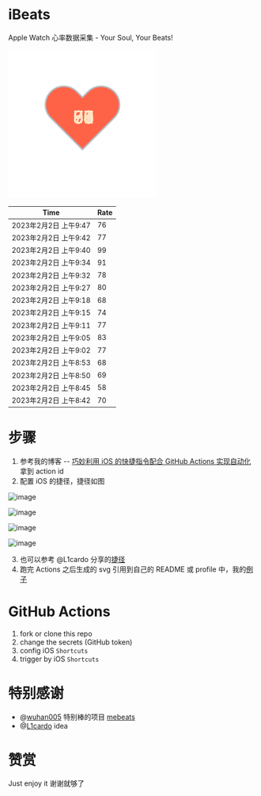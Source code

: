 # iBeats
Apple Watch 心率数据采集 - Your Soul, Your Beats!

![](./files/heart.svg)

<!--START_SECTION:my_heart_rate-->
| Time | Rate | 
 | ---- | ---- | 
| 2023年2月2日 上午9:47 | 76 |
| 2023年2月2日 上午9:42 | 77 |
| 2023年2月2日 上午9:40 | 99 |
| 2023年2月2日 上午9:34 | 91 |
| 2023年2月2日 上午9:32 | 78 |
| 2023年2月2日 上午9:27 | 80 |
| 2023年2月2日 上午9:18 | 68 |
| 2023年2月2日 上午9:15 | 74 |
| 2023年2月2日 上午9:11 | 77 |
| 2023年2月2日 上午9:05 | 83 |
| 2023年2月2日 上午9:02 | 77 |
| 2023年2月2日 上午8:53 | 68 |
| 2023年2月2日 上午8:50 | 69 |
| 2023年2月2日 上午8:45 | 58 |
| 2023年2月2日 上午8:42 | 70 |

<!--END_SECTION:my_heart_rate-->

# 步骤
1. 参考我的博客 -- [巧妙利用 iOS 的快捷指令配合 GitHub Actions 实现自动化](https://github.com/yihong0618/gitblog/issues/198) 拿到 action id
2. 配置 iOS 的捷径，捷径如图

![image](https://user-images.githubusercontent.com/15976103/122154218-0db0b480-ce97-11eb-93bb-5aec07c558dc.png)

![image](https://user-images.githubusercontent.com/15976103/122154236-186b4980-ce97-11eb-8e4b-70551a0391ae.png)

![image](https://user-images.githubusercontent.com/15976103/122154268-2d47dd00-ce97-11eb-902e-3acf292265a9.png)

![image](https://user-images.githubusercontent.com/15976103/122174055-fa144680-ceb4-11eb-9be2-3eb83cd516f7.png)

3. 也可以参考 @L1cardo 分享的[捷径](https://www.icloud.com/shortcuts/6ab6047b459c41ad822ad6b94b1c03d4)
4. 跑完 Actions 之后生成的 svg 引用到自己的 README 或 profile 中，我的[例子](https://github.com/yihong0618) 

# GitHub Actions

1. fork or clone this repo
2. change the secrets (GitHub token)
3. config iOS `Shortcuts` 
4. trigger by iOS `Shortcuts`

# 特别感谢
- @[wuhan005](https://github.com/wuhan005) 特别棒的项目 [mebeats](https://github.com/wuhan005/mebeats)
- @[L1cardo](https://github.com/L1cardo) idea

# 赞赏
Just enjoy it
谢谢就够了
